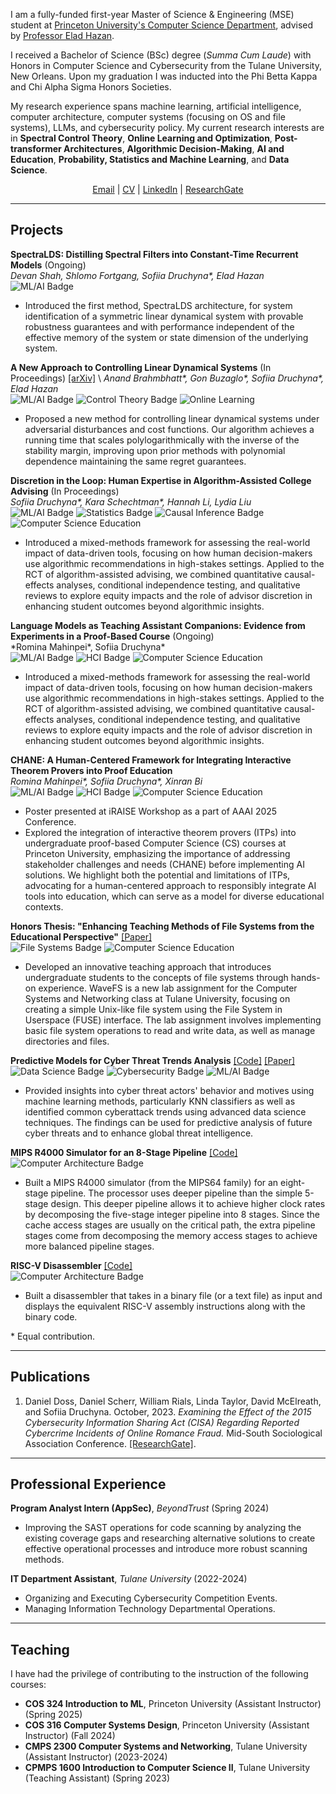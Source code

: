 I am a fully-funded first-year Master of Science & Engineering (MSE) student at [Princeton University's Computer Science Department](https://www.cs.princeton.edu/), advised by [Professor Elad Hazan](https://www.ehazan.com). 

I received a Bachelor of Science (BSc) degree (_Summa Cum Laude_) with Honors in Computer Science and Cybersecurity from the Tulane University, New Orleans. Upon my graduation I was inducted into the Phi Betta Kappa and Chi Alpha Sigma Honors Societies. 

My research experience spans machine learning, artificial intelligence, computer architecture, computer systems (focusing on OS and file systems), LLMs, and cybersecurity policy.  My current research interests are in **Spectral Control Theory**, **Online Learning and Optimization**, **Post-transformer Architectures**, **Algorithmic Decision-Making**, **AI and Education**, **Probability, Statistics and Machine Learning**, and **Data Science**.

<div style="text-align: center;">
<a href="mailto:sonikd2e3@gmail.com">Email</a> | <a href="assets/files/Resume_Full.pdf">CV</a> | <a href="https://www.linkedin.com/in/sofiia-druchyna-cs/">LinkedIn</a> | <a href="https://www.researchgate.net/profile/Sofiia-Druchyna">ResearchGate</a>
<p></p>
</div>

--------------
## Projects

**SpectraLDS: Distilling Spectral Filters into Constant-Time Recurrent Models** (Ongoing) \
*Devan Shah, Shlomo Fortgang, Sofiia Druchyna\*, Elad Hazan* \
![ML/AI Badge](https://img.shields.io/badge/ML/AI-yellow)
- Introduced the first method, SpectraLDS architecture, for system identification of a symmetric linear dynamical system with provable robustness guarantees and with performance independent of the effective memory of the system or state dimension of the underlying system.


**A New Approach to Controlling Linear Dynamical Systems** (In Proceedings) 
[[arXiv]]([https://library.search.tulane.edu/permalink/01TUL_INST/1jgl1pd/alma9945574993306326](https://www.arxiv.org/abs/2504.03952)) \
*Anand Brahmbhatt\*, Gon Buzaglo\*, Sofiia Druchyna\*, Elad Hazan* \
![ML/AI Badge](https://img.shields.io/badge/ML/AI-yellow) ![Control Theory Badge](https://img.shields.io/badge/Control%20Theory-darkblue) ![Online Learning](https://img.shields.io/badge/Online%20Learning-gold)
- Proposed a new method for controlling linear dynamical systems under adversarial disturbances and cost functions. Our algorithm achieves a running time that scales polylogarithmically with the inverse of the stability margin, improving upon prior methods with polynomial dependence maintaining the same regret guarantees.

**Discretion in the Loop: Human Expertise in Algorithm-Assisted College Advising** (In Proceedings) \
*Sofiia Druchyna\*, Kara Schechtman\*, Hannah Li, Lydia Liu* \
![ML/AI Badge](https://img.shields.io/badge/ML/AI-yellow) ![Statistics Badge](https://img.shields.io/badge/Statistics-lightblue) ![Causal Inference Badge](https://img.shields.io/badge/Causal%20Inference-maroon) ![Computer Science Education](https://img.shields.io/badge/Computer%20Science%20Education-red)
- Introduced a mixed-methods framework for assessing the real-world impact of data-driven tools, focusing on how human decision-makers use algorithmic recommendations in high-stakes settings. Applied to the RCT of algorithm-assisted advising, we combined quantitative causal-effects analyses, conditional independence testing, and qualitative reviews to explore equity impacts and the role of advisor discretion in enhancing student outcomes beyond algorithmic insights.


**Language Models as Teaching Assistant Companions: Evidence from Experiments in a Proof-Based Course** (Ongoing) \
*Romina Mahinpei\*, Sofiia Druchyna\* \
![ML/AI Badge](https://img.shields.io/badge/ML/AI-yellow) ![HCI Badge](https://img.shields.io/badge/HCI-silver)
![Computer Science Education](https://img.shields.io/badge/Computer%20Science%20Education-red)
- Introduced a mixed-methods framework for assessing the real-world impact of data-driven tools, focusing on how human decision-makers use algorithmic recommendations in high-stakes settings. Applied to the RCT of algorithm-assisted advising, we combined quantitative causal-effects analyses, conditional independence testing, and qualitative reviews to explore equity impacts and the role of advisor discretion in enhancing student outcomes beyond algorithmic insights.


**CHANE: A Human-Centered Framework for Integrating Interactive Theorem Provers into Proof Education** \
*Romina Mahinpei\*, Sofiia Druchyna\*, Xinran Bi* \
![ML/AI Badge](https://img.shields.io/badge/ML/AI-yellow) ![HCI Badge](https://img.shields.io/badge/HCI-silver)
![Computer Science Education](https://img.shields.io/badge/Computer%20Science%20Education-red)
- Poster presented at iRAISE Workshop as a part of AAAI 2025 Conference.
- Explored the integration of interactive theorem provers (ITPs) into undergraduate proof-based Computer Science (CS) courses at Princeton University, emphasizing the importance of addressing stakeholder challenges and needs (CHANE) before implementing AI solutions. We highlight both the potential and limitations of ITPs, advocating for a human-centered approach to responsibly integrate AI tools into education, which can serve as a model for diverse educational contexts.


**Honors Thesis: "Enhancing Teaching Methods of File Systems from the Educational Perspective"** 
[[Paper]](https://library.search.tulane.edu/permalink/01TUL_INST/1jgl1pd/alma9945574993306326) \
![File Systems Badge](https://img.shields.io/badge/File%20Systems-green) ![Computer Science Education](https://img.shields.io/badge/Computer%20Science%20Education-red)
- Developed an innovative teaching approach that introduces undergraduate students to the concepts of file systems through hands-on experience. WaveFS is a new lab assignment for the Computer Systems and Networking class at Tulane University, focusing on creating a simple Unix-like file system using the File System in Userspace (FUSE) interface. The lab assignment involves implementing basic file system operations to read and write data, as well as manage directories and files.

**Predictive Models for Cyber Threat Trends Analysis** [[Code]](https://github.com/Sof0-0/CyberAttacks.github.io) [[Paper]](https://sof0-0.github.io/CyberAttacks.github.io/)\
![Data Science Badge](https://img.shields.io/badge/Data%20Science-blue) ![Cybersecurity Badge](https://img.shields.io/badge/Cybersecurity-purple) ![ML/AI Badge](https://img.shields.io/badge/ML/AI-yellow)
- Provided insights into cyber threat actors' behavior and motives using machine learning methods, particularly KNN classifiers as well as identified common cyberattack trends using advanced data science techniques. The findings can be used for predictive analysis of future cyber threats and to enhance global threat intelligence.

**MIPS R4000 Simulator for an 8-Stage Pipeline** [[Code]](https://github.com/Sof0-0/MIPS-R4000) \
![Computer Architecture Badge](https://img.shields.io/badge/Computer%20Architecture-pink) 
- Built a MIPS R4000 simulator (from the MIPS64 family) for an eight-stage pipeline. The processor uses deeper pipeline than the simple 5-stage design. This deeper pipeline allows it to achieve higher clock rates by decomposing the five-stage integer pipeline into 8 stages. Since the cache access stages are usually on the critical path, the extra pipeline stages come from decomposing the memory access stages to achieve more balanced pipeline stages.

**RISC-V Disassembler** [[Code]](https://github.com/Sof0-0/RISC-V-Disassembler) \
![Computer Architecture Badge](https://img.shields.io/badge/Computer%20Architecture-pink) 
- Built a disassembler that takes in a binary file (or a text file) as input and displays the equivalent RISC-V assembly instructions along with the binary code.


\* Equal contribution.

--------------
## Publications
1. Daniel Doss, Daniel Scherr, William Rials, Linda Taylor, David McElreath, and Sofiia Druchyna. October, 2023. _Examining the Effect of the 2015 Cybersecurity Information Sharing Act (CISA) Regarding Reported Cybercrime Incidents of Online Romance Fraud._ Mid-South Sociological Association Conference. [[ResearchGate]](https://www.researchgate.net/publication/374415670_Examining_the_Effect_of_the_2015_Cybersecurity_Information_Sharing_Act_CISA_Regarding_Reported_Cybercrime_Incidents_of_Online_Romance_Fraud#fullTextFileContent).

--------------
## Professional Experience
**Program Analyst Intern (AppSec)**, _BeyondTrust_ (Spring 2024) 
- Improving the SAST operations for code scanning by analyzing the existing coverage gaps and researching alternative solutions to create effective operational processes and introduce more robust scanning methods. 
    
**IT Department Assistant**, _Tulane University_ (2022-2024) 
- Organizing and Executing Cybersecurity Competition Events.
- Managing Information Technology Departmental Operations.

--------------
## Teaching
I have had the privilege of contributing to the instruction of the following courses:

- **COS 324 Introduction to ML**, Princeton University (Assistant Instructor) (Spring 2025)
- **COS 316 Computer Systems Design**, Princeton University (Assistant Instructor) (Fall 2024)
- **CMPS 2300 Computer Systems and Networking**, Tulane University (Assistant Instructor) (2023-2024)
- **CPMPS 1600 Introduction to Computer Science II**, Tulane University (Teaching Assistant) (Spring 2023)



